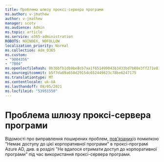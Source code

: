 ```yaml
---
title: Проблема шлюзу проксі-сервера програми
ms.author: v-jmathew
author: v-jmathew
manager: scotv
ms.audience: Admin
ms.topic: article
ms.service: o365-administration
ROBOTS: NOINDEX, NOFOLLOW
localization_priority: Normal
ms.collection: Adm_O365
ms.custom:
- "9004356"
- "7804"
ms.openlocfilehash: 8b3bbfb1db9be8cb7aa1f651499043b3433bd7b08e3ff271e810c591b6f74acf
ms.sourcegitcommit: b5f7da89a650d2915dc652449623c78be6247175
ms.translationtype: MT
ms.contentlocale: uk-UA
ms.lasthandoff: 08/05/2021
ms.locfileid: "53951550"
---
```

# <a name="app-proxy-gateway-issue"></a>Проблема шлюзу проксі-сервера програми

Відомості про виправлення поширених проблем, [пов'язаних](https://docs.microsoft.com/azure/active-directory/manage-apps/application-proxy-sign-in-bad-gateway-timeout-error)із помилкою "Немає доступу до цієї корпоративної програми" в проксі-програмі Azure AD, див. в розділі "Не вдалося отримати доступ до корпоративної програми" під час використання проксі-сервера програми.
